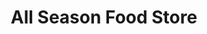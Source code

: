 ---
title: "All Season Food Store"
url: /houston/all-season-food-store-fulton-street/
shop: convenience
---